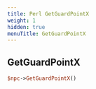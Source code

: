 ```yaml
---
title: Perl GetGuardPointX
weight: 1
hidden: true
menuTitle: GetGuardPointX
---
```

## GetGuardPointX
```perl
$npc->GetGuardPointX()
```